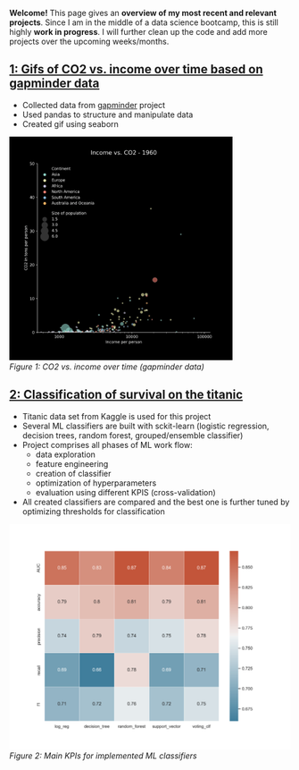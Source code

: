 __Welcome!__ This page gives an __overview of my most recent and relevant projects__. Since I am in the middle of a data science bootcamp, this is still highly __work in progress__. I will further clean up the code and add more projects over the upcoming weeks/months.

## [1: Gifs of CO2 vs. income over time based on gapminder data](https://github.com/piwi3/gap_minder_gif)
- Collected data from [gapminder](https://www.gapminder.org/data/) project
- Used pandas to structure and manipulate data
- Created gif using seaborn

<img src="https://github.com/piwi3/gap_minder_gif/blob/main/images/gapminder_income_co2.gif" width="400"><br/>
_Figure 1: CO2 vs. income over time (gapminder data)_<br/>

## [2: Classification of survival on the titanic](https://github.com/piwi3/classification_with_titanic_data)
- Titanic data set from Kaggle is used for this project
- Several ML classifiers are built with sckit-learn (logistic regression, decision trees, random forest, grouped/ensemble classifier)
- Project comprises all phases of ML work flow: 
    + data exploration
    + feature engineering
    + creation of classifier 
    + optimization of hyperparameters
    + evaluation using different KPIS (cross-validation)
- All created classifiers are compared and the best one is further tuned by optimizing thresholds for classification  

<img src="https://github.com/piwi3/classification_with_titanic_data/blob/main/images/overview_ml_kpis_1.png" width="600"><br/>
_Figure 2: Main KPIs for implemented ML classifiers_
